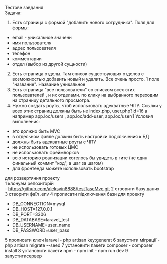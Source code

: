 Тестове   завдання   
Задача:
1. Есть страница с формой "добавить нового сотрудника".
Поля для формы:
- email - уникальное значени
- имя пользователя
- адрес пользователя
- телефон
- комментарии
- отдел (выбор из другой сущности)
2. Есть страница отделы. Там список существующих отделов с возможностью добавить новый и удалить.
    Все очень просто. 1 поле "название". Название уникальное
3. Есть страница "все пользователи" со списком всех этих пользователей , и их отделами.
    по клику на выбранного переходим на страницу детального просмотра.
4. Нужно создать роуты, чтоб использовать адекватные ЧПУ.
Ссылки у всех этих страниц должны быть не index.php, user.php?id=1б а например app.loc/users , app.loc/add-user, app.loc/user/1
Условия выполнения:
- это должно быть MVC
- в отдельном файле должны быть настройки подключения к БД
- должны быть адекватные роуты с ЧПУ
- не использовать готовых ЦМС
- не использовать фреймворков
- всю историю реализации хотелось бы увидеть в гите (не один финальный коммит "код", а шаг за шагом)
- для фронтенда можете использовать bootstrap


для розвертяння  проекту  
1 клонуэм репозиторій  
    - https://github.com/aleksvin8888/testTascMvc.git
2  створити базу даних  
3  створити фаїл .env
4  прописати підключення бази для проекту 
   - DB_CONNECTION=mysql
   - DB_HOST=127.0.0.1
   - DB_PORT=3306
   - DB_DATABASE=laravel_test
   - DB_USERNAME=user_name   
   - DB_PASSWORD=user_pass
   
5 прописати ключ laravel
    - php artisan key:generat
6  запустити міграції 
    - php artisan migrate --seed
7  установити пакети composer
    - composer install
8  установити пакети npm 
    - npm init
    - npm run dev
9  запуститисервер 
